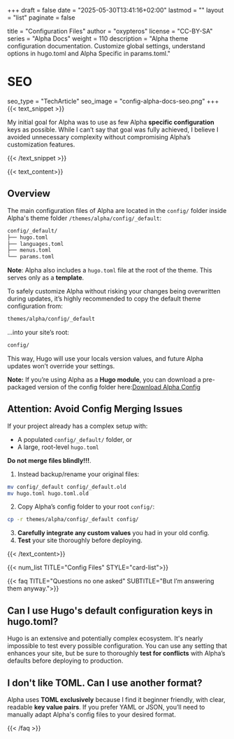+++
draft = false
date = "2025-05-30T13:41:16+02:00"
lastmod = ""
layout = "list"
paginate = false

title = "Configuration Files"
author = "oxypteros"
license = "CC-BY-SA"
series = "Alpha Docs"
  weight = 110
description = "Alpha theme configuration documentation. Customize global settings, understand options in hugo.toml and Alpha Specific in params.toml."
# SEO
seo_type = "TechArticle"
seo_image = "config-alpha-docs-seo.png"
+++
{{< text_snippet >}}

My initial goal for Alpha was to use as few Alpha **specific configuration** keys as possible.
While I can’t say that goal was fully achieved, I believe I avoided unnecessary complexity without compromising Alpha’s customization features.

{{< /text_snippet >}}

{{< text_content>}}

## Overview
The main configuration files of Alpha are located in the `config/` folder inside Alpha's theme folder `/themes/alpha/config/_default`:
``` bash
config/_default/
├── hugo.toml
├── languages.toml
├── menus.toml
└── params.toml
```
**Note**: Alpha also includes a `hugo.toml` file at the root of the theme. This serves only as a **template**.

To safely customize Alpha without risking your changes being overwritten during updates, it’s highly recommended to copy the default theme configuration from:
```bash
themes/alpha/config/_default
```
...into your site’s root:
```bash
config/
```
This way, Hugo will use your locals version values, and future Alpha updates won’t override your settings.

**Note:** If you’re using Alpha as a **Hugo module**, you can download a pre-packaged version of the config folder here:[Download Alpha Config](/downloads/config.zip "alpha-download")

## Attention: Avoid Config Merging Issues
If your project already has a complex setup with:
- A populated `config/_default/` folder, or
- A large, root-level `hugo.toml`

**Do not merge files blindly!!!**. 

1. Instead backup/rename your original files:
```bash
mv config/_default config/_default.old
mv hugo.toml hugo.toml.old

```
2. Copy Alpha’s config folder to your root `config/`:
```bash
cp -r themes/alpha/config/_default config/

```
3. **Carefully integrate any custom values** you had in your old config.
4. **Test** your site thoroughly before deploying.

{{< /text_content>}}

{{< num_list TITLE="Config Files" STYLE="card-list">}}

{{< faq TITLE="Questions no one asked" SUBTITLE="But I’m answering them anyway.">}}

## Can I use Hugo's default configuration keys in hugo.toml?
Hugo is an extensive and potentially complex ecosystem. It's nearly impossible to test every possible configuration. You can use any setting that enhances your site, but be sure to thoroughly **test for conflicts** with Alpha’s defaults before deploying to production.

## I don't like TOML. Can I use another format?
Alpha uses **TOML exclusively** because I find it beginner friendly, with clear, readable **key value pairs**.
If you prefer YAML or JSON, you’ll need to manually adapt Alpha's config files to your desired format.

{{< /faq >}}
